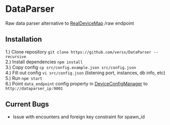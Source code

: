 # DataParser  

Raw data parser alternative to [RealDeviceMap](https://github.com/RealDeviceMap/RealDeviceMap) /raw endpoint  

## Installation  
1.) Clone repository `git clone https://github.com/versx/DataParser --recursive`  
2.) Install dependencies `npm install`  
3.) Copy config `cp src/config.example.json src/config.json`  
4.) Fill out config `vi src/config.json` (listening port, instances, db info, etc)  
5.) Run `npm start`  
6.) Point `data_endpoint` config property in [DeviceConfigManager](https://github.com/versx/DeviceConfigManager) to `http://dataparser_ip:9001`  

## Current Bugs  
- Issue with encounters and foreign key constraint for spawn_id  
